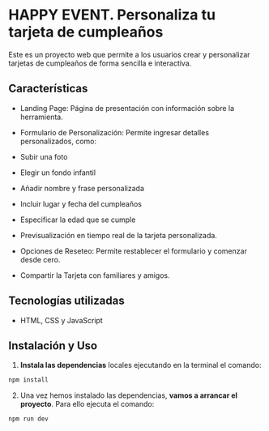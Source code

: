 
# HAPPY EVENT. Personaliza tu tarjeta de cumpleaños

Este es un proyecto web que permite a los usuarios crear y personalizar tarjetas de cumpleaños de forma sencilla e interactiva.

## Características

- Landing Page: Página de presentación con información sobre la herramienta.

- Formulario de Personalización: Permite ingresar detalles personalizados, como:

- Subir una foto

- Elegir un fondo infantil

- Añadir nombre y frase personalizada

- Incluir lugar y fecha del cumpleaños

- Especificar la edad que se cumple

- Previsualización en tiempo real de la tarjeta personalizada.

- Opciones de Reseteo: Permite restablecer el formulario y comenzar desde cero.

- Compartir la Tarjeta con familiares y amigos.

## Tecnologías utilizadas

- HTML, CSS y JavaScript


## Instalación y Uso

1. **Instala las dependencias** locales ejecutando en la terminal el comando:

```bash
npm install
```
2. Una vez hemos instalado las dependencias, **vamos a arrancar el proyecto**. Para ello ejecuta el comando:

```bash
npm run dev
```





